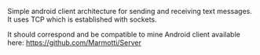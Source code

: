 Simple android client architecture for sending and receiving text messages. It uses TCP which is established with sockets.

It should correspond and be compatible to mine Android client available here: https://github.com/Marmotti/Server
